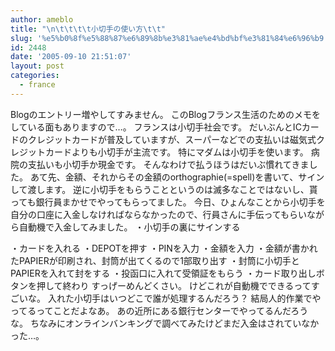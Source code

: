 ```yaml
---
author: ameblo
title: "\n\t\t\t\t小切手の使い方\t\t"
slug: '%e5%b0%8f%e5%88%87%e6%89%8b%e3%81%ae%e4%bd%bf%e3%81%84%e6%96%b9'
id: 2448
date: '2005-09-10 21:51:07'
layout: post
categories:
  - france
---
```


Blogのエントリー増やしてすみません。 このBlogフランス生活のためのメモをしている面もありますので…。 フランスは小切手社会です。 だいぶんとICカードのクレジットカードが普及していますが、スーパーなどでの支払いは磁気式クレジットカードよりも小切手が主流です。 特にマダムは小切手を使います。 病院の支払いも小切手か現金です。 そんなわけで払うほうはだいぶ慣れてきました。 あて先、金額、それからその金額のorthographie(=spell)を書いて、サインして渡します。 逆に小切手をもらうことというのは滅多なことではないし、貰っても銀行員まかせでやってもらってました。 今日、ひょんなことから小切手を自分の口座に入金しなければならなかったので、行員さんに手伝ってもらいながら自動機で入金してみました。 ・小切手の裏にサインする

・カードを入れる ・DEPOTを押す ・PINを入力 ・金額を入力 ・金額が書かれたPAPIERが印刷され、封筒が出てくるので1部取り出す ・封筒に小切手とPAPIERを入れて封をする ・投函口に入れて受領証をもらう ・カード取り出しボタンを押して終わり すっげーめんどくさい。 けどこれが自動機でできるってすごいな。 入れた小切手はいつどこで誰が処理するんだろう？ 結局人的作業でやってるってことだよなあ。 あの近所にある銀行センターでやってるんだろうな。 ちなみにオンラインバンキングで調べてみたけどまだ入金はされていなかった…。